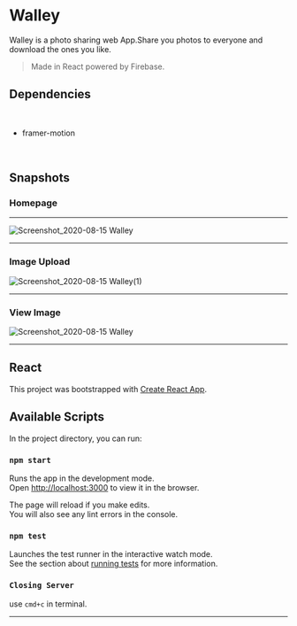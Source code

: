 # Walley

Walley is a photo sharing web App.Share you photos to everyone and download the ones you like.

> Made in React powered by Firebase.

## Dependencies
<br/>

- framer-motion

<br/>

## Snapshots

### Homepage
<hr>

![Screenshot_2020-08-15 Walley](https://user-images.githubusercontent.com/51753810/90317674-af4e3900-df48-11ea-89ca-acb17b0cbdec.jpg)
<hr>

### Image Upload
![Screenshot_2020-08-15 Walley(1)](https://user-images.githubusercontent.com/51753810/90317701-d1e05200-df48-11ea-8a36-9081f7da851b.jpg)
<hr>

### View Image
![Screenshot_2020-08-15 Walley](https://user-images.githubusercontent.com/51753810/90317713-e45a8b80-df48-11ea-98f1-bd96bd873cb3.png)

<hr>

## React

This project was bootstrapped with [Create React App](https://github.com/facebook/create-react-app).

## Available Scripts

In the project directory, you can run:

### `npm start`

Runs the app in the development mode.<br />
Open [http://localhost:3000](http://localhost:3000) to view it in the browser.

The page will reload if you make edits.<br />
You will also see any lint errors in the console.

### `npm test`

Launches the test runner in the interactive watch mode.<br />
See the section about [running tests](https://facebook.github.io/create-react-app/docs/running-tests) for more information.

### `Closing Server`

use `cmd+c` in terminal.

<hr>